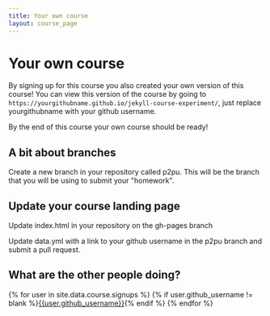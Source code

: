 ```yaml
---
title: Your own course
layout: course_page
---
```

# Your own course

By signing up for this course you also created your own version of this course! You can view this version of the course by going to `https://yourgithubname.github.io/jekyll-course-experiment/`, just replace yourgithubname with your github username.

By the end of this course your own course should be ready!

## A bit about branches

Create a new branch in your repository called p2pu. This will be the branch that you will be using to submit your "homework".

## Update your course landing page

Update index.html in your repository on the gh-pages branch

Update data.yml with a link to your github username in the p2pu branch and submit a pull request.

## What are the other people doing?

{% for user in site.data.course.signups %}
  {% if user.github_username != blank %}[{{user.github_username}}](http://{{user.github_username}}.github.io/jekyll-course-experiment/){% endif %}
{% endfor %}

